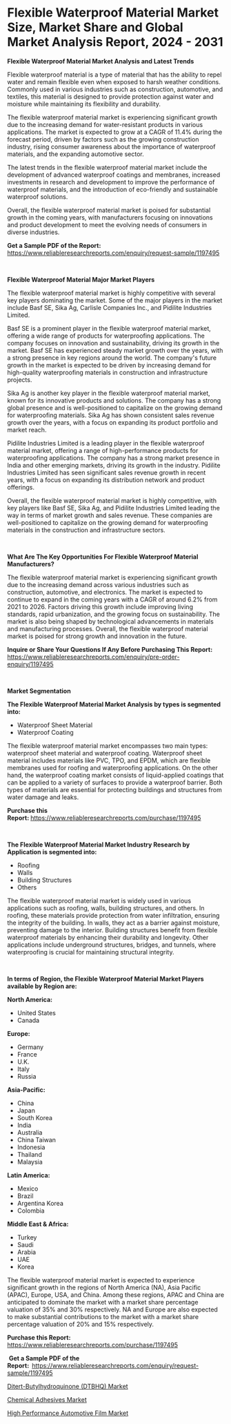 <p><h1>Flexible Waterproof Material Market Size, Market Share and Global Market Analysis Report, 2024 - 2031</h1></p><p><strong>Flexible Waterproof Material Market Analysis and Latest Trends</strong></p>
<p><p>Flexible waterproof material is a type of material that has the ability to repel water and remain flexible even when exposed to harsh weather conditions. Commonly used in various industries such as construction, automotive, and textiles, this material is designed to provide protection against water and moisture while maintaining its flexibility and durability.</p><p>The flexible waterproof material market is experiencing significant growth due to the increasing demand for water-resistant products in various applications. The market is expected to grow at a CAGR of 11.4% during the forecast period, driven by factors such as the growing construction industry, rising consumer awareness about the importance of waterproof materials, and the expanding automotive sector.</p><p>The latest trends in the flexible waterproof material market include the development of advanced waterproof coatings and membranes, increased investments in research and development to improve the performance of waterproof materials, and the introduction of eco-friendly and sustainable waterproof solutions.</p><p>Overall, the flexible waterproof material market is poised for substantial growth in the coming years, with manufacturers focusing on innovations and product development to meet the evolving needs of consumers in diverse industries.</p></p>
<p><strong>Get a Sample PDF of the Report:&nbsp;</strong> <a href="https://www.reliableresearchreports.com/enquiry/request-sample/1197495">https://www.reliableresearchreports.com/enquiry/request-sample/1197495</a></p>
<p>&nbsp;</p>
<p><strong>Flexible Waterproof Material Major Market Players</strong></p>
<p><p>The flexible waterproof material market is highly competitive with several key players dominating the market. Some of the major players in the market include Basf SE, Sika Ag, Carlisle Companies Inc., and Pidilite Industries Limited.</p><p>Basf SE is a prominent player in the flexible waterproof material market, offering a wide range of products for waterproofing applications. The company focuses on innovation and sustainability, driving its growth in the market. Basf SE has experienced steady market growth over the years, with a strong presence in key regions around the world. The company's future growth in the market is expected to be driven by increasing demand for high-quality waterproofing materials in construction and infrastructure projects.</p><p>Sika Ag is another key player in the flexible waterproof material market, known for its innovative products and solutions. The company has a strong global presence and is well-positioned to capitalize on the growing demand for waterproofing materials. Sika Ag has shown consistent sales revenue growth over the years, with a focus on expanding its product portfolio and market reach.</p><p>Pidilite Industries Limited is a leading player in the flexible waterproof material market, offering a range of high-performance products for waterproofing applications. The company has a strong market presence in India and other emerging markets, driving its growth in the industry. Pidilite Industries Limited has seen significant sales revenue growth in recent years, with a focus on expanding its distribution network and product offerings.</p><p>Overall, the flexible waterproof material market is highly competitive, with key players like Basf SE, Sika Ag, and Pidilite Industries Limited leading the way in terms of market growth and sales revenue. These companies are well-positioned to capitalize on the growing demand for waterproofing materials in the construction and infrastructure sectors.</p></p>
<p>&nbsp;</p>
<p><strong>What Are The Key Opportunities For Flexible Waterproof Material Manufacturers?</strong></p>
<p><p>The flexible waterproof material market is experiencing significant growth due to the increasing demand across various industries such as construction, automotive, and electronics. The market is expected to continue to expand in the coming years with a CAGR of around 6.2% from 2021 to 2026. Factors driving this growth include improving living standards, rapid urbanization, and the growing focus on sustainability. The market is also being shaped by technological advancements in materials and manufacturing processes. Overall, the flexible waterproof material market is poised for strong growth and innovation in the future.</p></p>
<p><strong>Inquire or Share Your Questions If Any Before Purchasing This Report:</strong> <a href="https://www.reliableresearchreports.com/enquiry/pre-order-enquiry/1197495">https://www.reliableresearchreports.com/enquiry/pre-order-enquiry/1197495</a></p>
<p>&nbsp;</p>
<p><strong>Market Segmentation</strong></p>
<p><strong>The Flexible Waterproof Material Market Analysis by types is segmented into:</strong></p>
<p><ul><li>Waterproof Sheet Material</li><li>Waterproof Coating</li></ul></p>
<p><p>The flexible waterproof material market encompasses two main types: waterproof sheet material and waterproof coating. Waterproof sheet material includes materials like PVC, TPO, and EPDM, which are flexible membranes used for roofing and waterproofing applications. On the other hand, the waterproof coating market consists of liquid-applied coatings that can be applied to a variety of surfaces to provide a waterproof barrier. Both types of materials are essential for protecting buildings and structures from water damage and leaks.</p></p>
<p><strong>Purchase this Report:&nbsp;</strong><a href="https://www.reliableresearchreports.com/purchase/1197495">https://www.reliableresearchreports.com/purchase/1197495</a></p>
<p>&nbsp;</p>
<p><strong>The Flexible Waterproof Material Market Industry Research by Application is segmented into:</strong></p>
<p><ul><li>Roofing</li><li>Walls</li><li>Building Structures</li><li>Others</li></ul></p>
<p><p>The flexible waterproof material market is widely used in various applications such as roofing, walls, building structures, and others. In roofing, these materials provide protection from water infiltration, ensuring the integrity of the building. In walls, they act as a barrier against moisture, preventing damage to the interior. Building structures benefit from flexible waterproof materials by enhancing their durability and longevity. Other applications include underground structures, bridges, and tunnels, where waterproofing is crucial for maintaining structural integrity.</p></p>
<p>&nbsp;</p>
<p><strong>In terms of Region, the Flexible Waterproof Material Market Players available by Region are:</strong></p>
<p>
    <p> <strong> North America: </strong>
        <ul>
            <li>United States</li>
            <li>Canada</li>
        </ul>
        </p> 
    <p> <strong> Europe: </strong>
        <ul>
            <li>Germany</li>
            <li>France</li>
            <li>U.K.</li>
            <li>Italy</li>
            <li>Russia</li>
        </ul>
        </p> 
    <p> <strong> Asia-Pacific: </strong>
        <ul>
            <li>China</li>
            <li>Japan</li>
            <li>South Korea</li>
            <li>India</li>
            <li>Australia</li>
            <li>China Taiwan</li>
            <li>Indonesia</li>
            <li>Thailand</li>
            <li>Malaysia</li>
        </ul>
        </p> 
    <p> <strong> Latin America: </strong>
        <ul>
            <li>Mexico</li>
            <li>Brazil</li>
            <li>Argentina Korea</li>
            <li>Colombia</li>
        </ul>
        </p> 
    <p> <strong> Middle East & Africa: </strong>
        <ul>
            <li>Turkey</li>
            <li>Saudi</li>
            <li>Arabia</li>
            <li>UAE</li>
            <li>Korea</li>
        </ul>
    </p>
    </p>
<p><p>The flexible waterproof material market is expected to experience significant growth in the regions of North America (NA), Asia Pacific (APAC), Europe, USA, and China. Among these regions, APAC and China are anticipated to dominate the market with a market share percentage valuation of 35% and 30% respectively. NA and Europe are also expected to make substantial contributions to the market with a market share percentage valuation of 20% and 15% respectively.</p></p>
<p><strong>Purchase this Report: </strong><a href="https://www.reliableresearchreports.com/purchase/1197495">https://www.reliableresearchreports.com/purchase/1197495</a></p>
<p>&nbsp;<strong>Get a Sample PDF of the Report:&nbsp;&nbsp;</strong><a href="https://www.reliableresearchreports.com/enquiry/request-sample/1197495">https://www.reliableresearchreports.com/enquiry/request-sample/1197495</a></p>
<p><strong></strong></p>
<p><p><a href="https://view.publitas.com/reportprime-1/ditert-butylhydroquinone-dtbhq-market-size-and-examines-its-market-scope-with-a-primary-focus-on-growth-opportunities-and-forecasted-trends-spanning-from-2023-to-2030/">Ditert-Butylhydroquinone (DTBHQ) Market</a></p><p><a href="https://view.publitas.com/reportprime-1/global-chemical-adhesives-market-by-types-applications-and-major-players-with-regional-growth-rate-analysis-and-development-situation-from-2023-to-2030/">Chemical Adhesives Market</a></p><p><a href="https://view.publitas.com/reportprime-1/high-performance-automotive-film-market-furnish-information-about-market-size-market-share-market-dynamics-and-projections-spanning-from-2023-to-2030/">High Performance Automotive Film Market</a></p></p>